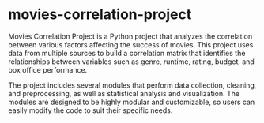 # movies-correlation-project
Movies Correlation Project is a Python project that analyzes the correlation between various factors affecting the success of movies. This project uses data from multiple sources to build a correlation matrix that identifies the relationships between variables such as genre, runtime, rating, budget, and box office performance.

The project includes several modules that perform data collection, cleaning, and preprocessing, as well as statistical analysis and visualization. The modules are designed to be highly modular and customizable, so users can easily modify the code to suit their specific needs.
